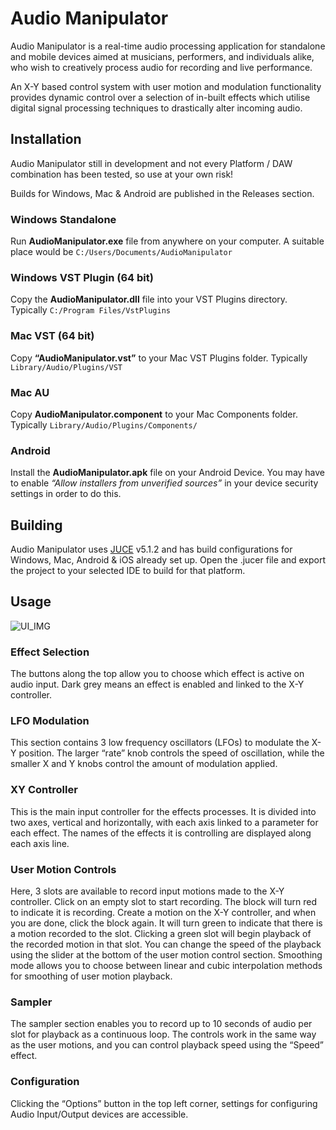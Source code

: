 # Audio Manipulator
Audio Manipulator is a real-time audio processing application for standalone and mobile devices aimed at musicians, performers, and individuals alike, who wish to creatively process audio for recording and live performance. 

An X-Y based control system with user motion and modulation functionality provides dynamic control over a selection of in-built effects which utilise digital signal processing techniques to drastically alter incoming audio. 

## Installation
Audio Manipulator still in development and not every Platform / DAW combination has been tested, so use at your own risk!

Builds for Windows, Mac & Android are published in the Releases section.

### Windows Standalone
Run **AudioManipulator.exe** file from anywhere on your computer. 
A suitable place would be `C:/Users/Documents/AudioManipulator`

### Windows VST Plugin (64 bit)
Copy the **AudioManipulator.dll** file into your VST Plugins directory.
Typically `C:/Program Files/VstPlugins` 

### Mac VST (64 bit)
Copy **“AudioManipulator.vst”** to your Mac VST Plugins folder. 
Typically `Library/Audio/Plugins/VST`

### Mac AU
Copy **AudioManipulator.component** to your Mac Components folder.
Typically `Library/Audio/Plugins/Components/`

### Android
Install the **AudioManipulator.apk** file on your Android Device.
You may have to enable *“Allow installers from unverified sources”* in your device security settings in order to do this. 

## Building
Audio Manipulator uses [JUCE](https://juce.com/) v5.1.2 and has build configurations for Windows, Mac, Android & iOS already set up.
Open the .jucer file and export the project to your selected IDE to build for that platform.

## Usage

![UI_IMG](https://i.imgur.com/Gtt7DKS.png)

### Effect Selection
The buttons along the top allow you to choose which effect is active on audio input. Dark grey means an effect is enabled and linked to the X-Y controller. 

### LFO Modulation 
This section contains 3 low frequency oscillators (LFOs) to modulate the X-Y position. The larger “rate” knob controls the speed of oscillation, while the smaller X and Y knobs control the amount of modulation applied. 

### XY Controller 
This is the main input controller for the effects processes. It is divided into two axes, vertical and horizontally, with each axis linked to a parameter for each effect. The names of the effects it is controlling are displayed along each axis line. 

### User Motion Controls
Here, 3 slots are available to record input motions made to the X-Y controller. Click on an empty slot to start recording. The block will turn red to indicate it is recording. Create a motion on the X-Y controller, and when you are done, click the block again. It will turn green to indicate that there is a motion recorded to the slot. Clicking a green slot will begin playback of the recorded motion in that slot. You can change the speed of the playback using the slider at the bottom of the user motion control section. Smoothing mode allows you to choose between linear and cubic interpolation methods for smoothing of user motion playback. 
### Sampler
The sampler section enables you to record up to 10 seconds of audio per slot for playback as a continuous loop. The controls work in the same way as the user motions, and you can control playback speed using the “Speed” effect. 
### Configuration
Clicking the “Options” button in the top left corner, settings for configuring Audio Input/Output devices are accessible. 
